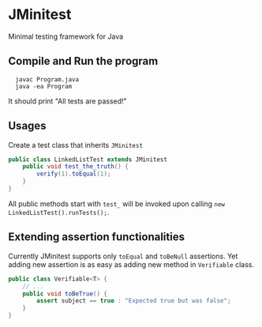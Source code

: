 # JMinitest
Minimal testing framework for Java

## Compile and Run the program
```
  javac Program.java
  java -ea Program
```
It should print "All tests are passed!"

## Usages
Create a test class that inherits `JMinitest`
```java
public class LinkedListTest extends JMinitest
    public void test_the_truth() {
        verify(1).toEqual(1);
    }
}
```
All public methods start with `test_` will be invoked upon calling `new LinkedListTest().runTests();`.

## Extending assertion functionalities
Currently JMinitest supports only `toEqual` and `toBeNull` assertions. Yet adding new assertion is as easy as adding new method in `Verifiable` class.
```java
public class Verifiable<T> {
    // ...
    public void toBeTrue() {
        assert subject == true : "Expected true but was false";
    }
}
```
